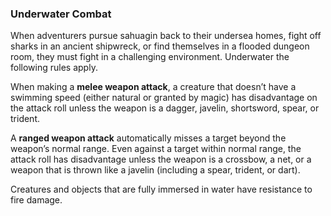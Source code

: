 ### Underwater Combat

When adventurers pursue <span class="monster monster-Sahuagin_sahuagin">sahuagin</span> back to their undersea homes, fight off <span class="monster monster-Giant_Shark_giant_shark">sharks</span> in an ancient shipwreck, or find themselves in a flooded dungeon room, they must fight in a challenging environment.
Underwater the following rules apply.

When making a **melee weapon attack**, a creature that doesn’t have a swimming speed (either natural or granted by magic) has disadvantage on the attack roll unless the weapon is a dagger, javelin, shortsword, spear, or trident.

A **ranged weapon attack** automatically misses a target beyond the weapon’s normal range.
Even against a target within normal range, the attack roll has disadvantage unless the weapon is a crossbow, a net, or a weapon that is thrown like a javelin (including a spear, trident, or dart).

Creatures and objects that are fully immersed in water have resistance to fire damage.
